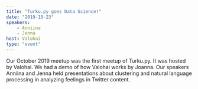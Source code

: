 ```yaml
---
title: "Turku.py goes Data Science!"
date: "2019-10-23"
speakers:
    - Anniina
    - Jenna
host: Valohai
type: "event"
---
```

Our October 2019 meetup was the first meetup of Turku.py. It was hosted by Valohai. We had a demo of how Valohai works by Joanna. Our speakers Anniina and Jenna held presentations about clustering and natural language processing in analyzing feelings in Twitter content.


